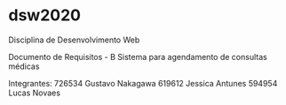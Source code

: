 # dsw2020
Disciplina de Desenvolvimento Web

Documento de Requisitos - B
Sistema para agendamento de consultas médicas

Integrantes:
726534 Gustavo Nakagawa
619612 Jessica Antunes
594954 Lucas Novaes
